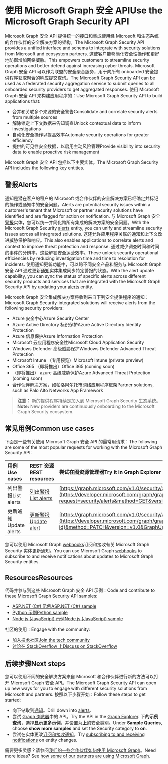 # <a name="use-the-microsoft-graph-security-api"></a><span data-ttu-id="a6c64-101">使用 Microsoft Graph 安全 API</span><span class="sxs-lookup"><span data-stu-id="a6c64-101">Use the Microsoft Graph Security API</span></span>

<span data-ttu-id="a6c64-102">Microsoft Graph 安全 API 提供统一的接口和集成使用经 Microsoft 和生态系统的合作伙伴的安全解决方案的架构。</span><span class="sxs-lookup"><span data-stu-id="a6c64-102">The Microsoft Graph Security API provides a unified interface and schema to integrate with security solutions from Microsoft and ecosystem partners.</span></span> <span data-ttu-id="a6c64-103">这使客户能够简化安全性操作和更好地防御增加网络威胁。</span><span class="sxs-lookup"><span data-stu-id="a6c64-103">This empowers customers to streamline security operations and better defend against increasing cyber threats.</span></span> <span data-ttu-id="a6c64-104">Microsoft Graph 安全 API 可以作为联盟的安全聚合服务，用于向所有 onboarded 安全提供程序获取聚合的响应提交查询。</span><span class="sxs-lookup"><span data-stu-id="a6c64-104">The Microsoft Graph Security API can be used as a federated security aggregation service to submit queries to all onboarded security providers to get aggregated responses.</span></span> <span data-ttu-id="a6c64-105">使用 Microsoft Graph 安全 API 来构建应用程序的：</span><span class="sxs-lookup"><span data-stu-id="a6c64-105">Use Microsoft Graph Security API to build applications that:</span></span>

- <span data-ttu-id="a6c64-106">合并和关联多个来源的安全警告</span><span class="sxs-lookup"><span data-stu-id="a6c64-106">Consolidate and correlate security alerts from multiple sources</span></span>
- <span data-ttu-id="a6c64-107">解除锁定上下文数据来告知调查</span><span class="sxs-lookup"><span data-stu-id="a6c64-107">Unlock contextual data to inform investigations</span></span>
- <span data-ttu-id="a6c64-108">自动化安全操作以提高效率</span><span class="sxs-lookup"><span data-stu-id="a6c64-108">Automate security operations for greater efficiency</span></span>
- <span data-ttu-id="a6c64-109">提供的可见性安全数据，以启用主动风险管理</span><span class="sxs-lookup"><span data-stu-id="a6c64-109">Provide visibility into security data to enable proactive risk management</span></span>

<span data-ttu-id="a6c64-110">Microsoft Graph 安全 API 包括以下主要实体。</span><span class="sxs-lookup"><span data-stu-id="a6c64-110">The Microsoft Graph Security API includes the following key entities.</span></span>

## <a name="alerts"></a><span data-ttu-id="a6c64-111">警报</span><span class="sxs-lookup"><span data-stu-id="a6c64-111">Alerts</span></span>

<span data-ttu-id="a6c64-112">通知是潜在客户的租户的 Microsoft 或合作伙伴的安全解决方案已经确定并标记的操作或通知中的安全问题。</span><span class="sxs-lookup"><span data-stu-id="a6c64-112">Alerts are potential security issues within a customer's tenant that Microsoft or partner security solutions have identified and are flagged for action or notification.</span></span> <span data-ttu-id="a6c64-113">与 Microsoft Graph 安全[警报](alert.md)实体，您可以统一并简化跨所有集成的解决方案的安全问题。</span><span class="sxs-lookup"><span data-stu-id="a6c64-113">With the Microsoft Graph Security [alerts](alert.md) entity, you can unify and streamline security  issues across all integrated solutions.</span></span> <span data-ttu-id="a6c64-114">这还允许应用程序关联的通知和上下文改进威胁保护和响应。</span><span class="sxs-lookup"><span data-stu-id="a6c64-114">This also enables applications to correlate alerts and context to improve threat protection and response.</span></span> <span data-ttu-id="a6c64-115">通过减少调查时间和时间的事件的分辨率，这些解锁安全运营效率。</span><span class="sxs-lookup"><span data-stu-id="a6c64-115">These unlock security operational efficiencies by reducing investigation time and time to resolution for incidents.</span></span> <span data-ttu-id="a6c64-116">使用通知更新功能中，可以跨不同安全产品和服务与 Microsoft Graph 安全 API 通过更新[通知](alert.md)实体集成同步特定警报的状态。</span><span class="sxs-lookup"><span data-stu-id="a6c64-116">With the alert update capability, you can sync the status of specific alerts across different security products and services that are integrated with the Microsoft Graph Security API by updating your [alerts](alert.md) entity.</span></span>

<span data-ttu-id="a6c64-117">Microsoft Graph 安全集成解决方案将收到来自下列安全提供程序的通知：</span><span class="sxs-lookup"><span data-stu-id="a6c64-117">Microsoft Graph Security-integrated solutions will receive alerts from the following security providers:</span></span>

- <span data-ttu-id="a6c64-118">Azure 安全中心</span><span class="sxs-lookup"><span data-stu-id="a6c64-118">Azure Security Center</span></span>
- <span data-ttu-id="a6c64-119">Azure Active Directory 标识保护</span><span class="sxs-lookup"><span data-stu-id="a6c64-119">Azure Active Directory Identity Protection</span></span>
- <span data-ttu-id="a6c64-120">Azure 信息保护</span><span class="sxs-lookup"><span data-stu-id="a6c64-120">Azure Information Protection</span></span>
- <span data-ttu-id="a6c64-121">Microsoft 云应用程序安全性</span><span class="sxs-lookup"><span data-stu-id="a6c64-121">Microsoft Cloud Application Security</span></span>
- <span data-ttu-id="a6c64-122">Windows Defender 高级威胁保护</span><span class="sxs-lookup"><span data-stu-id="a6c64-122">Windows Defender Advanced Threat Protection</span></span>
- <span data-ttu-id="a6c64-123">Microsoft Intune （专用预览）</span><span class="sxs-lookup"><span data-stu-id="a6c64-123">Microsoft Intune (private preview)</span></span>
- <span data-ttu-id="a6c64-124">Office 365 （即将推出）</span><span class="sxs-lookup"><span data-stu-id="a6c64-124">Office 365 (coming soon)</span></span>
- <span data-ttu-id="a6c64-125">（即将推出） azure 高级威胁保护</span><span class="sxs-lookup"><span data-stu-id="a6c64-125">Azure Advanced Threat Protection (coming soon)</span></span>
- <span data-ttu-id="a6c64-126">合作伙伴解决方案，如帕洛阿尔托市网络应用程序框架</span><span class="sxs-lookup"><span data-stu-id="a6c64-126">Partner solutions, such as Palo Alto Networks App Framework</span></span>

> <span data-ttu-id="a6c64-127">**注意：** 新的提供程序持续是加入到 Microsoft Graph Security 生态系统。</span><span class="sxs-lookup"><span data-stu-id="a6c64-127">**Note:** New providers are continuously onboarding to the Microsoft Graph Security ecosystem.</span></span>

## <a name="common-use-cases"></a><span data-ttu-id="a6c64-128">常见用例</span><span class="sxs-lookup"><span data-stu-id="a6c64-128">Common use cases</span></span>

<span data-ttu-id="a6c64-129">下面是一些有关使用 Microsoft Graph 安全 API 的最常用请求：</span><span class="sxs-lookup"><span data-stu-id="a6c64-129">The following are some of the most popular requests for working with the Microsoft Graph Security API:</span></span>

| <span data-ttu-id="a6c64-130">**用例**</span><span class="sxs-lookup"><span data-stu-id="a6c64-130">**Use cases**</span></span>   | <span data-ttu-id="a6c64-131">**REST 资源**</span><span class="sxs-lookup"><span data-stu-id="a6c64-131">**REST resources**</span></span> | <span data-ttu-id="a6c64-132">**尝试在图资源管理器**</span><span class="sxs-lookup"><span data-stu-id="a6c64-132">**Try it in Graph Explorer**</span></span> |
|:---------------|:--------|:----------|
| <span data-ttu-id="a6c64-133">列出警报</span><span class="sxs-lookup"><span data-stu-id="a6c64-133">List alerts</span></span> | [<span data-ttu-id="a6c64-134">列出警报</span><span class="sxs-lookup"><span data-stu-id="a6c64-134">List alerts</span></span>](../api/alert_list.md) | [https://graph.microsoft.com/v1.0/security/alerts](https://developer.microsoft.com/graph/graph-explorer?request=security/alerts&method=GET&version=v1.0&GraphUrl=https://graph.microsoft.com) |
| <span data-ttu-id="a6c64-135">更新通知</span><span class="sxs-lookup"><span data-stu-id="a6c64-135">Update alerts</span></span> | [<span data-ttu-id="a6c64-136">更新警报</span><span class="sxs-lookup"><span data-stu-id="a6c64-136">Update alert</span></span>](../api/alert_update.md) | [https://graph.microsoft.com/v1.0/security/alerts/{alert-id}](https://developer.microsoft.com/graph/graph-explorer?request=security/alerts/{alert-id}&method=PATCH&version=v1.0&GraphUrl=https://graph.microsoft.com) |

<span data-ttu-id="a6c64-137">您可以使用 Microsoft Graph [webhooks](../../../concepts/webhooks.md)订阅和接收有关 Microsoft Graph Security 实体更新通知。</span><span class="sxs-lookup"><span data-stu-id="a6c64-137">You can use Microsoft Graph [webhooks](../../../concepts/webhooks.md) to subscribe to and receive notifications about updates to Microsoft Graph Security entities.</span></span>

## <a name="resources"></a><span data-ttu-id="a6c64-138">Resources</span><span class="sxs-lookup"><span data-stu-id="a6c64-138">Resources</span></span>

<span data-ttu-id="a6c64-139">代码并参与到这些 Microsoft Graph 安全 API 示例：</span><span class="sxs-lookup"><span data-stu-id="a6c64-139">Code and contribute to these Microsoft Graph Security API samples:</span></span>

- [<span data-ttu-id="a6c64-140">ASP.NET (C#) 示例</span><span class="sxs-lookup"><span data-stu-id="a6c64-140">ASP.NET (C#) sample</span></span>](https://github.com/microsoftgraph/aspnet-security-api-sample)
- [<span data-ttu-id="a6c64-141">Python 示例</span><span class="sxs-lookup"><span data-stu-id="a6c64-141">Python sample</span></span>](https://github.com/microsoftgraph/python-security-rest-sample)
- [<span data-ttu-id="a6c64-142">Node.js (JavaScript) 示例</span><span class="sxs-lookup"><span data-stu-id="a6c64-142">Node.js (JavaScript) sample</span></span>](https://github.com/microsoftgraph/nodejs-security-sample)

<span data-ttu-id="a6c64-143">社区的使用：</span><span class="sxs-lookup"><span data-stu-id="a6c64-143">Engage with the community:</span></span>

- [<span data-ttu-id="a6c64-144">加入技术社区</span><span class="sxs-lookup"><span data-stu-id="a6c64-144">Join the tech community</span></span>](https://aka.ms/graphsecuritycommunity)
- [<span data-ttu-id="a6c64-145">讨论在 StackOverflow 上</span><span class="sxs-lookup"><span data-stu-id="a6c64-145">Discuss on StackOverflow</span></span>](https://stackoverflow.com/questions/tagged/microsoft-graph-security)

## <a name="next-steps"></a><span data-ttu-id="a6c64-146">后续步骤</span><span class="sxs-lookup"><span data-stu-id="a6c64-146">Next steps</span></span>

<span data-ttu-id="a6c64-147">您可以使用不同的安全解决方案来自 Microsoft 和合作伙伴进行新的方法可以打开 Microsoft Graph 安全 API。</span><span class="sxs-lookup"><span data-stu-id="a6c64-147">The Microsoft Graph Security API can open up new ways for you to engage with different security solutions from Microsoft and partners.</span></span> <span data-ttu-id="a6c64-148">按照以下步骤开始：</span><span class="sxs-lookup"><span data-stu-id="a6c64-148">Follow these steps to get started:</span></span>

- <span data-ttu-id="a6c64-149">向下钻取到[通知](alert.md)。</span><span class="sxs-lookup"><span data-stu-id="a6c64-149">Drill down into [alerts](alert.md).</span></span>
- <span data-ttu-id="a6c64-150">尝试 [Graph 浏览器](https://developer.microsoft.com/graph/graph-explorer)中的 API。</span><span class="sxs-lookup"><span data-stu-id="a6c64-150">Try the API in the [Graph Explorer](https://developer.microsoft.com/graph/graph-explorer).</span></span> <span data-ttu-id="a6c64-151">下**的示例查询**，选择**显示更多示例**，并设置为**上**的安全类别。</span><span class="sxs-lookup"><span data-stu-id="a6c64-151">Under **Sample Queries**, choose **show more samples** and set the Security category to **on**.</span></span>
- <span data-ttu-id="a6c64-152">尝试在实体更改[订阅和接收通知](../../../concepts/webhooks.md)。</span><span class="sxs-lookup"><span data-stu-id="a6c64-152">Try [subscribing to and receiving notifications](../../../concepts/webhooks.md) on entity changes.</span></span>

<span data-ttu-id="a6c64-p105">需要更多灵感？请参阅[我们的一些合作伙伴如何使用 Microsoft Graph](https://developer.microsoft.com/graph/graph/examples#partners)。</span><span class="sxs-lookup"><span data-stu-id="a6c64-p105">Need more ideas? See [how some of our partners are using Microsoft Graph](https://developer.microsoft.com/graph/graph/examples#partners).</span></span>
